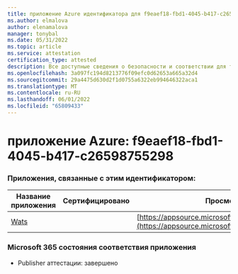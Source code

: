 ```yaml
---
title: приложение Azure идентификатора для f9eaef18-fbd1-4045-b417-c26598755298
ms.author: elmalova
author: elenamalova
manager: tonybal
ms.date: 05/31/2022
ms.topic: article
ms.service: attestation
certification_type: attested
description: Все доступные сведения о безопасности и соответствии для f9eaef18-fbd1-4045-b417-c26598755298.
ms.openlocfilehash: 3a097fc194d8213776f09efc0d62653a665a32d4
ms.sourcegitcommit: 29a4475d630d2f1d0755a6322eb994646322aca1
ms.translationtype: MT
ms.contentlocale: ru-RU
ms.lasthandoff: 06/01/2022
ms.locfileid: "65809433"
---
```

# <a name="azure-app-id-f9eaef18-fbd1-4045-b417-c26598755298"></a>приложение Azure: f9eaef18-fbd1-4045-b417-c26598755298


### <a name="apps-associated-with-this-id"></a>Приложения, связанные с этим идентификатором:
| **Название приложения** | **Сертифицировано** | **Просмотр в AppSource** |
|--------------|---------------|-----------------------|
| [Wats](../forward/WA200003597.md) |  | [https://appsource.microsoft.com/product/office/WA200003597](https://appsource.microsoft.com/product/office/WA200003597) |

### <a name="microsoft-365-app-compliance-status"></a>Microsoft 365 состояния соответствия приложения
- Publisher аттестации: завершено
